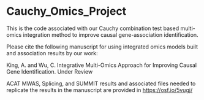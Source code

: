 # Cauchy_Omics_Project

This is the code associated with our Cauchy combination test based multi-omics integration method to improve causal gene-association identification.

Please cite the following manuscript for using integrated omics models built and association results by our work:

King, A. and Wu, C. Integrative Multi-Omics Approach for Improving Causal Gene Identification. Under Review

ACAT MWAS, Splicing, and SUMMIT results and associated files needed to replicate the results in the manuscript are provided in https://osf.io/5vugj/
